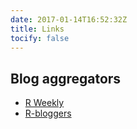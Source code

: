 ```yaml
---
date: 2017-01-14T16:52:32Z
title: Links
tocify: false
---
```


## Blog aggregators

- [R Weekly](https://rweekly.org/)
- [R-bloggers](https://www.r-bloggers.com) <a href="http://feeds.feedburner.com/RBloggers" target="_blank" title="RSS"><i class="fa fa-rss"></i></a>

